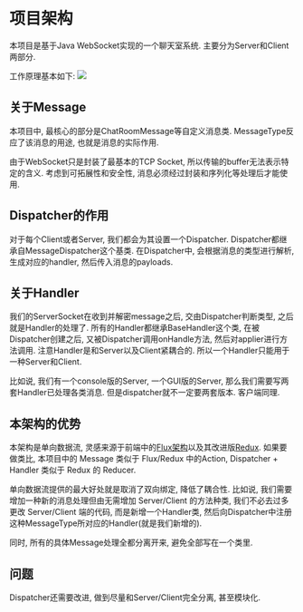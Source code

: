 # 项目架构

本项目是基于Java WebSocket实现的一个聊天室系统. 主要分为Server和Client两部分.

工作原理基本如下:
![](./assets/消息处理架构.png)

## 关于Message

本项目中, 最核心的部分是ChatRoomMessage等自定义消息类.
MessageType反应了该消息的用途, 也就是消息的实际作用.

由于WebSocket只是封装了最基本的TCP Socket, 所以传输的buffer无法表示特定的含义.
考虑到可拓展性和安全性, 消息必须经过封装和序列化等处理后才能使用.

## Dispatcher的作用

对于每个Client或者Server, 我们都会为其设置一个Dispatcher. 
Dispatcher都继承自MessageDispatcher这个基类.
在Dispatcher中, 会根据消息的类型进行解析, 生成对应的handler, 然后传入消息的payloads.

## 关于Handler

我们的ServerSocket在收到并解密message之后, 交由Dispatcher判断类型, 
之后就是Handler的处理了. 所有的Handler都继承BaseHandler这个类, 
在被Dispatcher创建之后, 又被Dispatcher调用onHandle方法, 然后对applier进行方法调用.
注意Handler是和Server以及Client紧耦合的. 所以一个Handler只能用于一种Server和Client.

比如说, 我们有一个console版的Server, 一个GUI版的Server, 那么我们需要写两套Handler已处理各类消息.
但是dispatcher就不一定要两套版本. 客户端同理.

## 本架构的优势

本架构是单向数据流, 灵感来源于前端中的<a href="https://facebook.github.io/flux/">Flux架构</a>以及其改进版<a href="https://github.com/reactjs/redux">Redux</a>.
如果要做类比, 本项目中的 Message 类似于 Flux/Redux 中的Action, Dispatcher + Handler 类似于 Redux 的 Reducer.

单向数据流提供的最大好处就是取消了双向绑定, 降低了耦合性. 
比如说, 我们需要增加一种新的消息处理但由无需增加 Server/Client 的方法种类, 
我们不必去过多更改 Server/Client 端的代码, 而是新增一个Handler类, 然后向Dispatcher中注册这种MessageType所对应的Handler(就是我们新增的).

同时, 所有的具体Message处理全都分离开来, 避免全部写在一个类里.

## 问题

Dispatcher还需要改进, 做到尽量和Server/Client完全分离, 甚至模块化.
